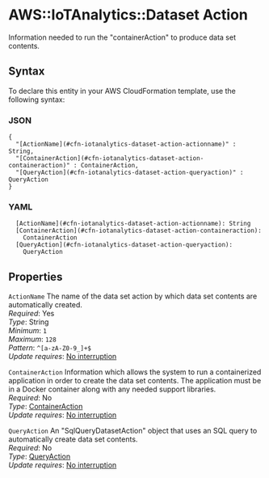 # AWS::IoTAnalytics::Dataset Action<a name="aws-properties-iotanalytics-dataset-action"></a>

Information needed to run the "containerAction" to produce data set contents\.

## Syntax<a name="aws-properties-iotanalytics-dataset-action-syntax"></a>

To declare this entity in your AWS CloudFormation template, use the following syntax:

### JSON<a name="aws-properties-iotanalytics-dataset-action-syntax.json"></a>

```
{
  "[ActionName](#cfn-iotanalytics-dataset-action-actionname)" : String,
  "[ContainerAction](#cfn-iotanalytics-dataset-action-containeraction)" : ContainerAction,
  "[QueryAction](#cfn-iotanalytics-dataset-action-queryaction)" : QueryAction
}
```

### YAML<a name="aws-properties-iotanalytics-dataset-action-syntax.yaml"></a>

```
  [ActionName](#cfn-iotanalytics-dataset-action-actionname): String
  [ContainerAction](#cfn-iotanalytics-dataset-action-containeraction):
    ContainerAction
  [QueryAction](#cfn-iotanalytics-dataset-action-queryaction):
    QueryAction
```

## Properties<a name="aws-properties-iotanalytics-dataset-action-properties"></a>

`ActionName` <a name="cfn-iotanalytics-dataset-action-actionname"></a>
The name of the data set action by which data set contents are automatically created\.  
_Required_: Yes  
_Type_: String  
_Minimum_: `1`  
_Maximum_: `128`  
_Pattern_: `^[a-zA-Z0-9_]+$`  
_Update requires_: [No interruption](https://docs.aws.amazon.com/AWSCloudFormation/latest/UserGuide/using-cfn-updating-stacks-update-behaviors.html#update-no-interrupt)

`ContainerAction` <a name="cfn-iotanalytics-dataset-action-containeraction"></a>
Information which allows the system to run a containerized application in order to create the data set contents\. The application must be in a Docker container along with any needed support libraries\.  
_Required_: No  
_Type_: [ContainerAction](aws-properties-iotanalytics-dataset-containeraction.md)  
_Update requires_: [No interruption](https://docs.aws.amazon.com/AWSCloudFormation/latest/UserGuide/using-cfn-updating-stacks-update-behaviors.html#update-no-interrupt)

`QueryAction` <a name="cfn-iotanalytics-dataset-action-queryaction"></a>
An "SqlQueryDatasetAction" object that uses an SQL query to automatically create data set contents\.  
_Required_: No  
_Type_: [QueryAction](aws-properties-iotanalytics-dataset-queryaction.md)  
_Update requires_: [No interruption](https://docs.aws.amazon.com/AWSCloudFormation/latest/UserGuide/using-cfn-updating-stacks-update-behaviors.html#update-no-interrupt)

